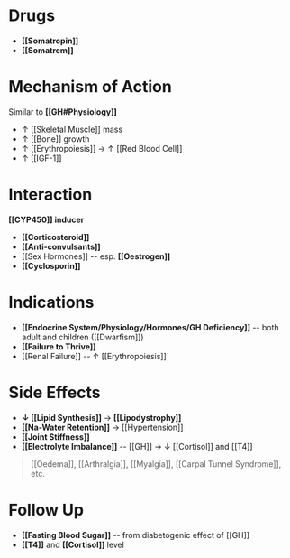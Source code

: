 # Drugs
- **[[Somatropin]]**
- **[[Somatrem]]**

# Mechanism of Action
Similar to **[[GH#Physiology]]**
- ↑ [[Skeletal Muscle]] mass
- ↑ [[Bone]] growth
- ↑ [[Erythropoiesis]] → ↑ [[Red Blood Cell]]
- ↑ [[IGF-1]]

# Interaction
**[[CYP450]] inducer**
- **[[Corticosteroid]]**
- **[[Anti-convulsants]]**
- [[Sex Hormones]] -- esp. **[[Oestrogen]]**
- **[[Cyclosporin]]**

# Indications
- **[[Endocrine System/Physiology/Hormones/GH Deficiency]]** -- both adult and children ([[Dwarfism]])
- **[[Failure to Thrive]]**
- [[Renal Failure]] -- ↑ [[Erythropoiesis]]

# Side Effects
- **↓ [[Lipid Synthesis]]** → **[[Lipodystrophy]]**
- **[[Na-Water Retention]]** → [[Hypertension]]
- **[[Joint Stiffness]]**
- **[[Electrolyte Imbalance]]** -- [[GH]] → ↓ [[Cortisol]] and [[T4]]  
> [[Oedema]], [[Arthralgia]], [[Myalgia]], [[Carpal Tunnel Syndrome]], etc.

# Follow Up
- **[[Fasting Blood Sugar]]** -- from diabetogenic effect of [[GH]]
- **[[T4]]** and **[[Cortisol]]** level